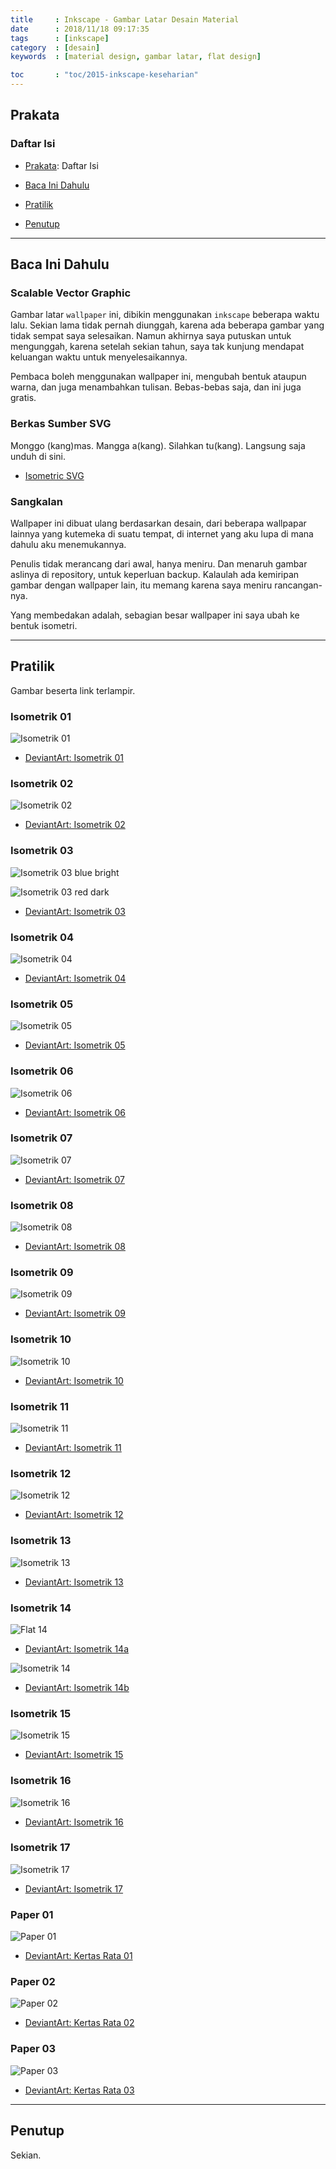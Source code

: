 ```yaml
---
title     : Inkscape - Gambar Latar Desain Material
date      : 2018/11/18 09:17:35
tags      : [inkscape]
category  : [desain]
keywords  : [material design, gambar latar, flat design]

toc       : "toc/2015-inkscape-keseharian"
---
```


<a name="prakata"></a>

## Prakata

### Daftar Isi

* [Prakata](#prakata): Daftar Isi

* [Baca Ini Dahulu](#catatan)

* [Pratilik](#pratilik)

* [Penutup](#penutup)

-- -- --

<a name="catatan"></a>

## Baca Ini Dahulu

### Scalable Vector Graphic

Gambar latar `wallpaper` ini,
dibikin menggunakan `inkscape` beberapa waktu lalu.
Sekian lama tidak pernah diunggah,
karena ada beberapa gambar yang tidak sempat saya selesaikan.
Namun akhirnya saya putuskan untuk mengunggah,
karena setelah sekian tahun, 
saya tak kunjung mendapat keluangan waktu untuk menyelesaikannya.

Pembaca boleh menggunakan wallpaper ini,
mengubah bentuk ataupun warna,
dan juga menambahkan tulisan.
Bebas-bebas saja, dan ini juga gratis.

### Berkas Sumber SVG

Monggo (kang)mas. Mangga a(kang). Silahkan tu(kang).
Langsung saja unduh di sini.

* [Isometric SVG](https://github.com/epsi-rns/isometric-wallpaper)

### Sangkalan

Wallpaper ini dibuat ulang berdasarkan desain,
dari beberapa wallpapar lainnya yang kutemeka di suatu tempat,
di internet yang aku lupa di mana dahulu aku menemukannya.

Penulis tidak merancang dari awal, hanya meniru.
Dan menaruh gambar aslinya di repository, untuk keperluan backup.
Kalaulah ada kemiripan gambar dengan wallpaper lain,
itu memang karena saya meniru rancangan-nya.

Yang membedakan adalah,
sebagian besar wallpaper ini saya ubah ke bentuk isometri.

-- -- --

<a name="pratilik"></a>

## Pratilik

Gambar beserta link terlampir.

### Isometrik 01

![Isometrik 01][isometric-01]

* [DeviantArt: Isometrik 01][deviant-i-01]

### Isometrik 02

![Isometrik 02][isometric-02]

* [DeviantArt: Isometrik 02][deviant-i-02]

### Isometrik 03

![Isometrik 03 blue bright][isometric-03a]

![Isometrik 03 red dark][isometric-03b]

* [DeviantArt: Isometrik 03][deviant-i-03]

### Isometrik 04

![Isometrik 04][isometric-04]

* [DeviantArt: Isometrik 04][deviant-i-04]

### Isometrik 05

![Isometrik 05][isometric-05]

* [DeviantArt: Isometrik 05][deviant-i-05]

### Isometrik 06

![Isometrik 06][isometric-06]

* [DeviantArt: Isometrik 06][deviant-i-06]

### Isometrik 07

![Isometrik 07][isometric-07]

* [DeviantArt: Isometrik 07][deviant-i-07]

### Isometrik 08

![Isometrik 08][isometric-08]

* [DeviantArt: Isometrik 08][deviant-i-08]

### Isometrik 09

![Isometrik 09][isometric-09]

* [DeviantArt: Isometrik 09][deviant-i-09]

### Isometrik 10

![Isometrik 10][isometric-10]

* [DeviantArt: Isometrik 10][deviant-i-10]

### Isometrik 11

![Isometrik 11][isometric-11]

* [DeviantArt: Isometrik 11][deviant-i-11]

### Isometrik 12

![Isometrik 12][isometric-12]

* [DeviantArt: Isometrik 12][deviant-i-12]

### Isometrik 13

![Isometrik 13][isometric-13]

* [DeviantArt: Isometrik 13][deviant-i-13]

### Isometrik 14

![Flat 14][isometric-14a]

* [DeviantArt: Isometrik 14a][deviant-i-14a]

![Isometrik 14][isometric-14b]

* [DeviantArt: Isometrik 14b][deviant-i-14b]

### Isometrik 15

![Isometrik 15][isometric-15]

* [DeviantArt: Isometrik 15][deviant-i-15]

### Isometrik 16

![Isometrik 16][isometric-16]

* [DeviantArt: Isometrik 16][deviant-i-16]

### Isometrik 17

![Isometrik 17][isometric-17]

* [DeviantArt: Isometrik 17][deviant-i-17]

### Paper 01

![Paper 01][paper-01]

* [DeviantArt: Kertas Rata 01][deviant-p-01]

### Paper 02

![Paper 02][paper-02]

* [DeviantArt: Kertas Rata 02][deviant-p-02]

### Paper 03

![Paper 03][paper-03]

* [DeviantArt: Kertas Rata 03][deviant-p-03]

-- -- --

<a name="penutup"></a>

## Penutup

Sekian.

[//]: <> ( -- -- -- links below -- -- -- )

[isometric-01]: /posts/desain/2018/11-wallpaper/isometric-01.png
[isometric-02]: /posts/desain/2018/11-wallpaper/isometric-02.png
[isometric-03a]:/posts/desain/2018/11-wallpaper/isometric-03a.png
[isometric-03b]:/posts/desain/2018/11-wallpaper/isometric-03b.png
[isometric-04]: /posts/desain/2018/11-wallpaper/isometric-04.png
[isometric-05]: /posts/desain/2018/11-wallpaper/isometric-05.png
[isometric-06]: /posts/desain/2018/11-wallpaper/isometric-06.png
[isometric-07]: /posts/desain/2018/11-wallpaper/isometric-07.png
[isometric-08]: /posts/desain/2018/11-wallpaper/isometric-08.png
[isometric-09]: /posts/desain/2018/11-wallpaper/isometric-09.png
[isometric-10]: /posts/desain/2018/11-wallpaper/isometric-10.png
[isometric-11]: /posts/desain/2018/11-wallpaper/isometric-11.png
[isometric-12]: /posts/desain/2018/11-wallpaper/isometric-12.png
[isometric-13]: /posts/desain/2018/11-wallpaper/isometric-13.png
[isometric-14a]:/posts/desain/2018/11-wallpaper/isometric-14a.png
[isometric-14b]:/posts/desain/2018/11-wallpaper/isometric-14b.png
[isometric-15]: /posts/desain/2018/11-wallpaper/isometric-15.png
[isometric-16]: /posts/desain/2018/11-wallpaper/isometric-16.png
[isometric-17]: /posts/desain/2018/11-wallpaper/isometric-17.png

[paper-01]:     /posts/desain/2018/11-wallpaper/paper-01.png
[paper-02]:     /posts/desain/2018/11-wallpaper/paper-02.png
[paper-03]:     /posts/desain/2018/11-wallpaper/paper-03.png

[deviant-i-01]: https://www.deviantart.com/nurwijayadi/art/Material-Design-Wallpaper-646511906
[deviant-i-02]: https://www.deviantart.com/nurwijayadi/art/Material-Design-Wallpaper-646511906
[deviant-i-03]: https://www.deviantart.com/nurwijayadi/art/Material-Design-Wallpaper-646576299
[deviant-i-04]: https://www.deviantart.com/nurwijayadi/art/Bendera-The-Flag-650077226
[deviant-i-05]: https://www.deviantart.com/nurwijayadi/art/Material-Design-Wallpaper-650087891
[deviant-i-06]: https://www.deviantart.com/nurwijayadi/art/Material-Design-Wallpaper-650370803
[deviant-i-07]: https://www.deviantart.com/nurwijayadi/art/Material-Design-Wallpaper-650371820
[deviant-i-08]: https://www.deviantart.com/nurwijayadi/art/Material-Design-Wallpaper-650428116
[deviant-i-09]: https://www.deviantart.com/nurwijayadi/art/Material-Design-Wallpaper-650439053
[deviant-i-10]: https://www.deviantart.com/nurwijayadi/art/Material-Design-Wallpaper-650824905
[deviant-i-11]: https://www.deviantart.com/nurwijayadi/art/Material-Design-Wallpaper-653650333
[deviant-i-12]: https://www.deviantart.com/nurwijayadi/art/Material-Design-Wallpaper-654564909
[deviant-i-13]: https://www.deviantart.com/nurwijayadi/art/Material-Design-Wallpaper-654620187
[deviant-i-14a]:https://www.deviantart.com/nurwijayadi/art/Material-Design-Wallpaper-654721928
[deviant-i-14b]:https://www.deviantart.com/nurwijayadi/art/Material-Design-Wallpaper-654687899
[deviant-i-15]: https://www.deviantart.com/nurwijayadi/art/Material-Design-Wallpaper-654727678
[deviant-i-16]: https://www.deviantart.com/nurwijayadi/art/Material-Design-Wallpaper-654740615
[deviant-i-17]: https://www.deviantart.com/nurwijayadi/art/Paper-17-isometric-svg-665701152

[deviant-p-01]: https://www.deviantart.com/nurwijayadi/art/Material-Design-Wallpaper-650629596
[deviant-p-02]: https://www.deviantart.com/nurwijayadi/art/Material-Design-Wallpaper-647655983
[deviant-p-03]: https://www.deviantart.com/nurwijayadi/art/Material-Design-Wallpaper-654715559
